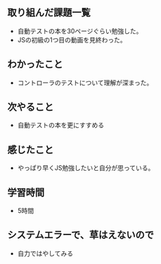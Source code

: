 ## 取り組んだ課題一覧
- 自動テストの本を30ページぐらい勉強した。
- JSの初級の1つ目の動画を見終わった。

## わかったこと
- コントローラのテストについて理解が深まった。

## 次やること
- 自動テストの本を更にすすめる

## 感じたこと
- やっぱり早くJS勉強したいと自分が思っている。

## 学習時間
- 5時間

## システムエラーで、草はえないので
- 自力ではやしてみる